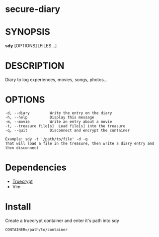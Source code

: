 secure-diary
============

# SYNOPSIS
**sdy** [OPTIONS] [FILES...]

# DESCRIPTION
Diary to log experiences, movies, songs, photos...

# OPTIONS
    -d, --diary			Write the entry on the diary
    -h, --help			Display this message
    -m, --movie			Write an entry about a movie
    -t, --treasure file[s]	Load file[s] into the treasure
    -q, --quit			Disconnect and encrypt the container

    Example: sdy -t '/path/to/file' -d -q 
    That will load a file in the treasure, then write a diary entry and then disconnect

# Dependencies
- [Truecrypt](http://www.truecrypt.org/downloads)
- Vim

# Install
Create a truecrypt container and enter it's path into sdy

    CONTAINER=/path/to/container
